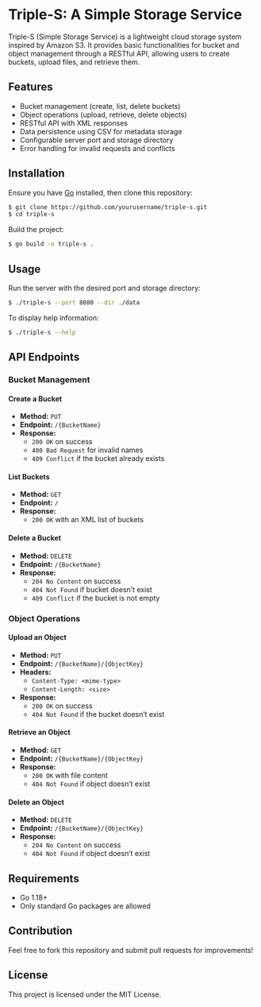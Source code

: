 # Triple-S: A Simple Storage Service

Triple-S (Simple Storage Service) is a lightweight cloud storage system inspired by Amazon S3. It provides basic functionalities for bucket and object management through a RESTful API, allowing users to create buckets, upload files, and retrieve them.

## Features
- Bucket management (create, list, delete buckets)
- Object operations (upload, retrieve, delete objects)
- RESTful API with XML responses
- Data persistence using CSV for metadata storage
- Configurable server port and storage directory
- Error handling for invalid requests and conflicts

## Installation
Ensure you have [Go](https://go.dev/) installed, then clone this repository:

```sh
$ git clone https://github.com/yourusername/triple-s.git
$ cd triple-s
```

Build the project:

```sh
$ go build -o triple-s .
```

## Usage
Run the server with the desired port and storage directory:

```sh
$ ./triple-s --port 8080 --dir ./data
```

To display help information:

```sh
$ ./triple-s --help
```

## API Endpoints
### Bucket Management
#### Create a Bucket
- **Method:** `PUT`
- **Endpoint:** `/{BucketName}`
- **Response:**
  - `200 OK` on success
  - `400 Bad Request` for invalid names
  - `409 Conflict` if the bucket already exists

#### List Buckets
- **Method:** `GET`
- **Endpoint:** `/`
- **Response:**
  - `200 OK` with an XML list of buckets

#### Delete a Bucket
- **Method:** `DELETE`
- **Endpoint:** `/{BucketName}`
- **Response:**
  - `204 No Content` on success
  - `404 Not Found` if bucket doesn’t exist
  - `409 Conflict` if the bucket is not empty

### Object Operations
#### Upload an Object
- **Method:** `PUT`
- **Endpoint:** `/{BucketName}/{ObjectKey}`
- **Headers:**
  - `Content-Type: <mime-type>`
  - `Content-Length: <size>`
- **Response:**
  - `200 OK` on success
  - `404 Not Found` if the bucket doesn’t exist

#### Retrieve an Object
- **Method:** `GET`
- **Endpoint:** `/{BucketName}/{ObjectKey}`
- **Response:**
  - `200 OK` with file content
  - `404 Not Found` if object doesn’t exist

#### Delete an Object
- **Method:** `DELETE`
- **Endpoint:** `/{BucketName}/{ObjectKey}`
- **Response:**
  - `204 No Content` on success
  - `404 Not Found` if object doesn’t exist

## Requirements
- Go 1.18+
- Only standard Go packages are allowed

## Contribution
Feel free to fork this repository and submit pull requests for improvements!

## License
This project is licensed under the MIT License.

